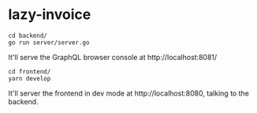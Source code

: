 # lazy-invoice

```
cd backend/
go run server/server.go
```
It'll serve the GraphQL browser console at http://localhost:8081/

```
cd frontend/
yarn develop
```
It'll server the frontend in dev mode at http://localhost:8080, talking to the backend.
